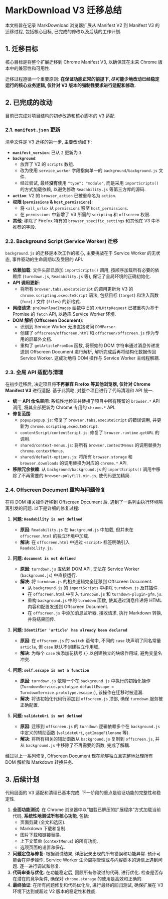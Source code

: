 # MarkDownload V3 迁移总结

本文档旨在记录 MarkDownload 浏览器扩展从 Manifest V2 到 Manifest V3 的迁移过程, 包括核心目标, 已完成的修改以及后续的工作计划.

## 1. 迁移目标

核心目标是将整个扩展迁移到 Chrome Manifest V3, 以确保其在未来 Chrome 版本中的兼容性和可用性. 

迁移过程遵循一个重要原则: **在保证功能正常的前提下, 尽可能少地改动已经稳定运行的核心业务逻辑, 仅针对 V3 版本的强制性要求进行适配和修改.**

## 2. 已完成的改动

目前已完成对项目结构的初步改造和核心脚本的 V3 适配.

### 2.1. `manifest.json` 更新

清单文件是 V3 迁移的第一步, 主要改动如下:

- **`manifest_version`**: 已从 `2` 更新为 `3`.
- **`background`**: 
  - 放弃了 V2 的 `scripts` 数组.
  - 改为使用 `service_worker` 字段指向单一的 `background/background.js` 文件.
  - 经过尝试, 最终**没有**使用 `"type": "module"`, 而是采用 `importScripts()` 的方式加载依赖, 以避免修改 `Readability.js` 等第三方库的源码.
- **`action`**: V2 的 `browser_action` 已被重命名为 `action`.
- **权限 (`permissions` & `host_permissions`)**:
  - 将 `<all_urls>` 从 `permissions` 移至 `host_permissions`.
  - 在 `permissions` 中新增了 V3 所需的 `scripting` 和 `offscreen` 权限.
- **其他**: 移除了 Firefox 特有的 `browser_specific_settings` 和其他在 V3 中不推荐的字段.

### 2.2. Background Script (Service Worker) 迁移

`background.js` 的迁移是本次工作的核心, 主要挑战在于 Service Worker 的无状态, 事件驱动的生命周期以及受限的 API.

- **依赖加载**: 文件头部已添加 `importScripts()` 调用, 按顺序加载所有必要的依赖库 (`turndown.js`, `Readability.js` 等), 保证了全局环境的正确初始化.
- **API 调用更新**:
  - 将所有 `browser.tabs.executeScript` 的调用更新为 V3 的 `chrome.scripting.executeScript` 语法, 包括目标 (`target`) 和注入函数 (`func`) / 文件 (`files`) 的新格式.
- **网络请求**: `preDownloadImages` 函数中旧的 `XMLHttpRequest` 已被重构为基于 Promise 的 `fetch` API, 以适应 Service Worker 环境.
- **DOM 解析 (Offscreen Document)**:
  - 识别到 Service Worker 无法直接访问 `DOMParser`.
  - 创建了 `offscreen/offscreen.html` 和 `offscreen/offscreen.js` 作为专用的屏幕外文档.
  - 重构了 `getArticleFromDom` 函数, 将原始的 DOM 字符串通过消息传递发送到 Offscreen Document 进行解析, 解析完成后再将结构化数据传回 Service Worker. 这成功地将 DOM 操作与 Service Worker 主线程解耦.

### 2.3. 全局 API 适配与清理

在初步迁移后, 决定项目将**不再兼容 Firefox 等其他浏览器, 仅针对 Chrome Manifest V3** 进行适配. 基于此策略, 对整个项目进行了代码清理和 API 统一.

- **统一 API 命名空间**: 系统性地检查并替换了项目中所有残留的 `browser.*` API 调用, 将其全部更新为 Chrome 专用的 `chrome.*` API.
- **修复范围**:
  - `popup/popup.js`: 修复了 `browser.tabs.executeScript` 的错误调用, 并更新为 `chrome.scripting.executeScript`.
  - `contentScript/contentScript.js`: 修复了 `browser.runtime.getURL` 的调用.
  - `shared/context-menus.js`: 将所有 `browser.contextMenus` 的调用替换为 `chrome.contextMenus`.
  - `shared/default-options.js`: 将所有 `browser.storage` 和 `browser.downloads` 的调用替换为对应的 `chrome.*` API.
- **移除冗余依赖**: 从 `background/background.js` 的 `importScripts()` 调用中移除了不再需要的 `browser-polyfill.min.js`, 使代码更加精简.

### 2.4. Offscreen Document 重构与问题修复

在将 DOM 相关操作迁移到 Offscreen Document 后, 遇到了一系列由执行环境隔离引发的问题. 以下是详细的修复过程:

1.  **问题: `Readability is not defined`**
    - **原因**: `Readability.js` 在 `background.js` 中加载, 但并未在 `offscreen.html` 的独立环境中加载.
    - **解决**: 在 `offscreen.html` 中通过 `<script>` 标签明确引入 `Readability.js`.

2.  **问题: `document is not defined`**
    - **原因**: `turndown.js` 库依赖 DOM API, 无法在 Service Worker (`background.js`) 中直接运行.
    - **解决**: 将 `turndown.js` 的相关逻辑完全迁移到 Offscreen Document.
        - 从 `background.js` 的 `importScripts` 中移除 `turndown.js` 及其插件.
        - 在 `offscreen.html` 中引入 `turndown.js` 和 `turndown-plugin-gfm.js`.
        - 重构 `background.js` 中的 `turndown` 函数, 使其通过消息传递将 HTML 内容和配置发送到 Offscreen Document.
        - 在 `offscreen.js` 中添加消息监听器, 接收请求, 执行 Markdown 转换, 并将结果回传.

3.  **问题: `Identifier 'article' has already been declared`**
    - **原因**: 在 `offscreen.js` 的 `switch` 语句中, 不同的 `case` 块声明了同名常量 `article`, 但 `case` 默认不创建独立作用域.
    - **解决**: 为每个 `case` 块添加花括号 `{}` 以创建独立的块级作用域, 避免变量名冲突.

4.  **问题: `self.escape is not a function`**
    - **原因**: `turndown.js` 依赖一个在 `background.js` 中执行的初始化操作 (`TurndownService.prototype.defaultEscape = TurndownService.prototype.escape;`), 该操作在迁移时被遗漏.
    - **解决**: 将该初始化代码行添加到 `offscreen.js` 顶部, 确保 `turndown` 服务被正确配置.

5.  **问题: `validateUri is not defined`**
    - **原因**: 迁移到 `offscreen.js` 的 `turndown` 逻辑依赖多个在 `background.js` 中定义的辅助函数 (`validateUri`, `getImageFilename` 等).
    - **解决**: 将所有相关的辅助函数从 `background.js` 复制到 `offscreen.js`, 并从 `background.js` 中移除了不再需要的函数, 完成了解耦.

经过以上一系列修复, Offscreen Document 现在能够独立且完整地处理所有 DOM 解析和 Markdown 转换任务.

## 3. 后续计划

代码层面的 V3 适配和清理已基本完成. 下一阶段的重点是验证功能的完整性和稳定性.

1.  **全面功能测试**: 在 Chrome 浏览器中以“加载已解压的扩展程序”方式加载当前代码, **系统性地测试所有核心功能**, 包括:
    - 页面剪藏 (全文和选区).
    - Markdown 下载和复制.
    - 图片下载和链接替换.
    - 上下文菜单 (`contextMenus`) 的所有功能.
    - 选项页面的设置和保存.
2.  **问题定位与修复**: 根据测试结果, 详细记录出现的所有错误和功能异常. 预计可能会在异步操作, Service Worker 生命周期管理或与内容脚本的通信上遇到问题. 逐一进行调试和修复.
3.  **代码审查与优化**: 在功能稳定后, 回顾所有修改过的代码, 进行优化. 检查是否存在潜在的竞争条件, 确保对 `chrome.storage` 的使用是高效和正确的.
4.  **最终验证**: 在所有问题修复和代码优化后, 进行最终的回归测试, 确保扩展在 V3 环境下达到或超过 V2 版本的稳定性和性能.
